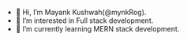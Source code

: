 - 👋 Hi, I’m Mayank Kushwah(@mynkRog).
- 👀 I’m interested in Full stack development.
- 🌱 I’m currently learning MERN stack development.
<!---
mynkRog/mynkRog is a ✨ special ✨ repository because its `README.md` (this file) appears on your GitHub profile.
You can click the Preview link to take a look at your changes.
--->
